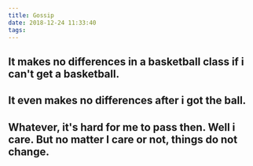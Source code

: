 ```yaml
---
title: Gossip
date: 2018-12-24 11:33:40
tags:
---
```

It makes no differences in a basketball class if i can't get a basketball.
---
It even makes no differences after i got the ball.
---
Whatever, it's hard for me to pass then. Well i care. But no matter I care or not, things do not change.
---
